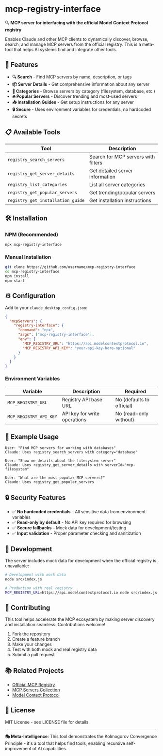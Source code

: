 # mcp-registry-interface

🔍 **MCP server for interfacing with the official Model Context Protocol registry**

Enables Claude and other MCP clients to dynamically discover, browse, search, and manage MCP servers from the official registry. This is a meta-tool that helps AI systems find and integrate other tools.

## 🚀 Features

- **🔍 Search** - Find MCP servers by name, description, or tags
- **📦 Server Details** - Get comprehensive information about any server
- **📂 Categories** - Browse servers by category (filesystem, database, etc.)
- **🔥 Popular Servers** - Discover trending and most-used servers
- **📥 Installation Guides** - Get setup instructions for any server
- **🔒 Secure** - Uses environment variables for credentials, no hardcoded secrets

## 📋 Available Tools

| Tool | Description |
|------|-------------|
| `registry_search_servers` | Search for MCP servers with filters |
| `registry_get_server_details` | Get detailed server information |
| `registry_list_categories` | List all server categories |
| `registry_get_popular_servers` | Get trending/popular servers |
| `registry_get_installation_guide` | Get installation instructions |

## 🛠️ Installation

### NPM (Recommended)
```bash
npx mcp-registry-interface
```

### Manual Installation
```bash
git clone https://github.com/username/mcp-registry-interface
cd mcp-registry-interface
npm install
npm start
```

## ⚙️ Configuration

Add to your `claude_desktop_config.json`:

```json
{
  "mcpServers": {
    "registry-interface": {
      "command": "npx",
      "args": ["mcp-registry-interface"],
      "env": {
        "MCP_REGISTRY_URL": "https://api.modelcontextprotocol.io",
        "MCP_REGISTRY_API_KEY": "your-api-key-here-optional"
      }
    }
  }
}
```

### Environment Variables

| Variable | Description | Required |
|----------|-------------|----------|
| `MCP_REGISTRY_URL` | Registry API base URL | No (defaults to official) |
| `MCP_REGISTRY_API_KEY` | API key for write operations | No (read-only without) |

## 🎯 Example Usage

```
User: "Find MCP servers for working with databases"
Claude: Uses registry_search_servers with category="database"

User: "Show me details about the filesystem server"
Claude: Uses registry_get_server_details with serverId="mcp-filesystem"

User: "What are the most popular MCP servers?"
Claude: Uses registry_get_popular_servers
```

## 🔒 Security Features

- ✅ **No hardcoded credentials** - All sensitive data from environment variables
- ✅ **Read-only by default** - No API key required for browsing
- ✅ **Secure fallbacks** - Mock data for development/testing
- ✅ **Input validation** - Proper parameter checking and sanitization

## 🧪 Development

The server includes mock data for development when the official registry is unavailable:

```bash
# Development with mock data
node src/index.js

# Production with real registry
MCP_REGISTRY_URL=https://api.modelcontextprotocol.io node src/index.js
```

## 🤝 Contributing

This tool helps accelerate the MCP ecosystem by making server discovery and installation seamless. Contributions welcome!

1. Fork the repository
2. Create a feature branch
3. Make your changes
4. Test with both mock and real registry data
5. Submit a pull request

## 📚 Related Projects

- [Official MCP Registry](https://github.com/modelcontextprotocol/registry)
- [MCP Servers Collection](https://github.com/modelcontextprotocol/servers)
- [Model Context Protocol](https://modelcontextprotocol.io)

## 📄 License

MIT License - see LICENSE file for details.

---

**🎭 Meta-Intelligence**: This tool demonstrates the Kolmogorov Convergence Principle - it's a tool that helps find tools, enabling recursive self-improvement of AI capabilities.
